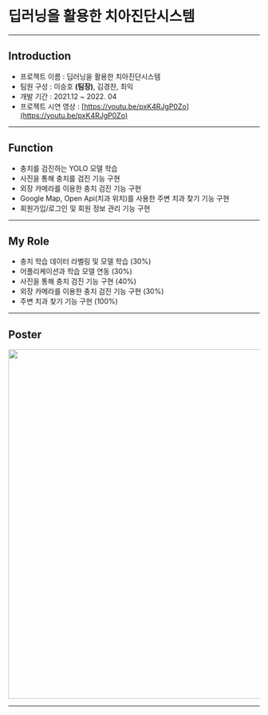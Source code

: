 # 딥러닝을 활용한 치아진단시스템

---

## Introduction
* 프로젝트 이름  :  딥러닝을 활용한 치아진단시스템
* 팀원 구성  :  이승호 **(팀장)**, 김경찬, 최익
* 개발 기간  :  2021.12 ~ 2022. 04 
* 프로젝트 시연 영상 : [https://youtu.be/pxK4RJgP0Zo](https://youtu.be/pxK4RJgP0Zo)

---

## Function
  * 충치를 검진하는 YOLO 모델 학습
  * 사진을 통해 충치를 검진 기능 구현
  * 외장 카메라를 이용한 충치 검진 기능 구현
  * Google Map, Open Api(치과 위치)를 사용한 주변 치과 찾기 기능 구현
  * 회원가입/로그인 및 회원 정보 관리 기능 구현


---

## My Role
  * 충치 학습 데이터 라벨링 및 모델 학습 (30%)
  * 어플리케이션과 학습 모델 연동 (30%)
  * 사진을 통해 충치 검진 기능 구현 (40%)
  * 외장 카메라를 이용한 충치 검진 기능 구현 (30%)
  * 주변 치과 찾기 기능 구현 (100%)


---

## Poster
<img src="https://user-images.githubusercontent.com/84487848/212281782-e1ef7c7a-1ac9-47aa-ab39-7fa9a3ab6c90.png" width="700" height="700">

---
